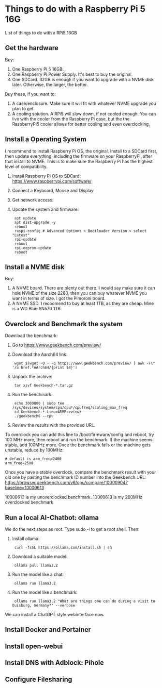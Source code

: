 # Things to do with a Raspberry Pi 5 16G

List of things to do with a RPi5 16GB

## Get the hardware

Buy:

1. One Raspberry Pi 5 16GB.
2. One Raspberry Pi Power Supply. It's best to buy the original.
3. One SDCard. 32GB is enough if you want to upgrade with a NVME disk later. Otherwise, the larger, the better.

Buy these, if you want to:

1. A case/enclosure. Make sure it will fit with whatever NVME upgrade you plan to get.
2. A cooling solution. A RPi5 will slow down, if not cooled enough. You can live with the cooler from the Raspberry Pi case, but the the RaspberryPi5 cooler allows for better cooling and even overclocking.

## Install a Operating System

I recommend to install Raspberry Pi OS, the original. Install to a SDCard first, then update everything, including the firmware on your RaspberryPi, after that install to NVME. This is to make sure the Raspberry Pi has the highest level of compatibility.

1. Install Raspberry Pi OS to SDCard: https://www.raspberrypi.com/software/
2. Connect a Keyboard, Mouse and Display
3. Get network access:
4. Update the system and firmware:

        apt update
        apt dist-upgrade -y
        reboot
        raspi-config # Advanced Options > Bootloader Version > select "Latest"
        rpi-update
        reboot
        rpi-eeprom-update
        reboot

## Install a NVME disk

Buy:

1. A NVME board. There are plenty out there. I would say make sure it can hole NVME of the size 2280, then you can buy whatever NVME you want in terms of size. I got the Pimoroni board.
2. A NVME SSD. I recoomend to buy at least 1TB, as they are cheap. Mine is a WD Blue SN570 1TB.

## Overclock and Benchmark the system

Download the benchmark:

1. Go to https://www.geekbench.com/preview/
2. Download the Aarch64 link:

        wget $(wget -O - -q https://www.geekbench.com/preview/ | awk -F\" '/a href.*AArch64/{print $4}')

3. Unpack the archive:

        tar xzvf Geekbench-*.tar.gz

4. Run the benchmark:

        echo 3000000 | sudo tee /sys/devices/system/cpu/cpu*/cpufreq/scaling_max_freq
        cd Geekbench-*-LinuxARMPreview/
        ./geekbench6 --cpu

6. Review the results with the provided URL.

To overclock you can add this line to /boot/firmware/config and reboot, try 100 MHz more, then reboot and run the benchmark. If the machine seems stable, add 100MHz more. Once the benchmark fails or the machine gets unstable, reduce by 100MHz:

    # default is arm_freq=2400
    arm_freq=2500

Once you have a stable overclock, compare the benchmark result with your old one by pasting the benchmark ID number into the Geekbench URL:
https://browser.geekbench.com/v6/cpu/compare/10000904?baseline=10000613

10000613 is my unoverclocked benchmark. 10000613 is my 200MHz overclocked benchmark.

## Run a local AI-Chatbot: ollama

We do the next steps as root. Type sudo -i to get a root shell. Then:

1. Install ollama:

        curl -fsSL https://ollama.com/install.sh | sh

2. Download a suitable model:

        ollama pull llama3.2

3. Run the model like a chat:

        ollama run llama3.2

4. Run the model like a benchmark:

        ollama run llama3.2 "What are things one can do during a visit to Duisburg, Germany?" --verbose

We can install a ChatGPT style webinterface now.

## Install Docker and Portainer

## Install open-webui

## Install DNS with Adblock: Pihole

## Configure Filesharing

